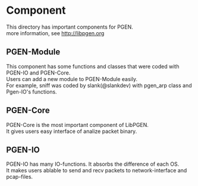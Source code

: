 
# Component
This directory has important components for PGEN.  
more information, see http://libpgen.org


## PGEN-Module
This component has some functions and classes that were coded with PGEN-IO and PGEN-Core.  
Users can add a new module to PGEN-Module easily.  
For example, sniff was coded by slank(@slankdev) with pgen_arp class and Pgen-IO's functions.  



## PGEN-Core
PGEN-Core is the most important component of LibPGEN.  
It gives users easy interface of analize packet binary. 



## PGEN-IO
PGEN-IO has many IO-functions. It absorbs the difference of each OS.  
It makes users ablable to send and recv packets to network-interface and pcap-files. 
